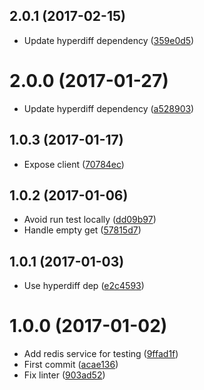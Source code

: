 <a name="2.0.1"></a>
## 2.0.1 (2017-02-15)

* Update hyperdiff dependency ([359e0d5](https://github.com/kikobeats/redis-diff/commit/359e0d5))



<a name="2.0.0"></a>
# 2.0.0 (2017-01-27)

* Update hyperdiff dependency ([a528903](https://github.com/kikobeats/redis-diff/commit/a528903))



<a name="1.0.3"></a>
## 1.0.3 (2017-01-17)

* Expose client ([70784ec](https://github.com/kikobeats/redis-diff/commit/70784ec))



<a name="1.0.2"></a>
## 1.0.2 (2017-01-06)

* Avoid run test locally ([dd09b97](https://github.com/kikobeats/redis-diff/commit/dd09b97))
* Handle empty get ([57815d7](https://github.com/kikobeats/redis-diff/commit/57815d7))



<a name="1.0.1"></a>
## 1.0.1 (2017-01-03)

* Use hyperdiff dep ([e2c4593](https://github.com/kikobeats/redis-diff/commit/e2c4593))



<a name="1.0.0"></a>
# 1.0.0 (2017-01-02)

* Add redis service for testing ([9ffad1f](https://github.com/kikobeats/redis-diff/commit/9ffad1f))
* First commit ([acae136](https://github.com/kikobeats/redis-diff/commit/acae136))
* Fix linter ([903ad52](https://github.com/kikobeats/redis-diff/commit/903ad52))



